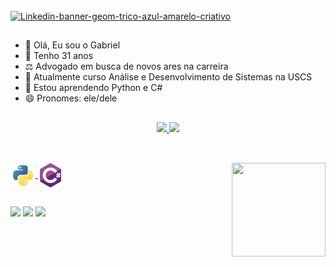 <div>
<div style="display: inline_block"><br>
<a href="https://ibb.co/bd4tzsp"><img src="https://i.ibb.co/LpTKnx4/Linkedin-banner-geom-trico-azul-amarelo-criativo.png" alt="Linkedin-banner-geom-trico-azul-amarelo-criativo" border="0"></a>
</div>

##

- 👋 Olá, Eu sou o Gabriel
- 👨 Tenho 31 anos
- ⚖️ Advogado em busca de novos ares na carreira
- 🎒 Atualmente curso Análise e Desenvolvimento de Sistemas na USCS
- 🌱 Estou aprendendo Python e C#
- 😄 Pronomes: ele/dele

##

<div>
<div align="center">
<a href="https://github.com/bielbauer">
<img height="140em" src="https://github-readme-stats.vercel.app/api?username=bielbauer&show_icons=true&theme=dark&include_all_commits=true&count_private=true"/>
<img height="140em" src="https://github-readme-stats.vercel.app/api/top-langs/?username=bielbauer&layout=compact&langs_count=7&theme=dark"/>
</div>
  
  ##
  
<div>
<div style="display: inline_block"><br>
<img align="center" alt="Biel-Python" height="40" width="40" src="https://raw.githubusercontent.com/devicons/devicon/master/icons/python/python-original.svg">
<img align="center" alt="Biel-Csharp" height="40" width="40" src="https://raw.githubusercontent.com/devicons/devicon/master/icons/csharp/csharp-original.svg">
<img img align="right" src="https://i.picasion.com/pic92/011c40548faa8bac3cea6c5a79b81d62.gif" width="150" height="150" border="0"</a>
</div>
  
  ##
  
<div> 
<a href="https://instagram.com/aguiar.biel" target="_blank"><img src="https://img.shields.io/badge/-Instagram-%23E4405F?style=for-the-badge&logo=instagram&logoColor=white" target="_blank"></a>
<a href = "mailto:gab.aguiar@gmail.com"><img src="https://img.shields.io/badge/-Gmail-%23333?style=for-the-badge&logo=gmail&logoColor=white" target="_blank"></a>
<a href="https://www.linkedin.com/in/aguiarbatista" target="_blank"><img src="https://img.shields.io/badge/-LinkedIn-%230077B5?style=for-the-badge&logo=linkedin&logoColor=white" target="_blank"></a>
